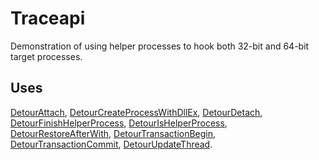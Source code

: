 Traceapi
========

Demonstration of using helper processes to hook both 32-bit and 64-bit
target processes.

Uses
----

[DetourAttach](DetourAttach),
[DetourCreateProcessWithDllEx](DetourCreateProcessWithDllEx),
[DetourDetach](DetourDetach),
[DetourFinishHelperProcess](DetourFinishHelperProcess),
[DetourIsHelperProcess](DetourIsHelperProcess),
[DetourRestoreAfterWith](DetourRestoreAfterWith),
[DetourTransactionBegin](DetourTransactionBegin),
[DetourTransactionCommit](DetourTransactionCommit),
[DetourUpdateThread](DetourUpdateThread).
